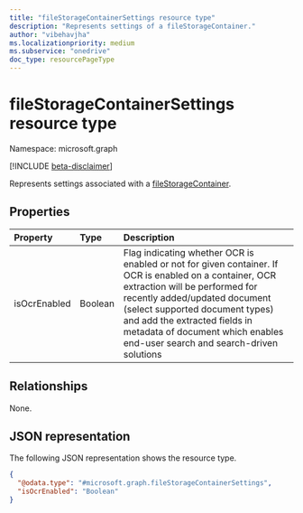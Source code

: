 ```yaml
---
title: "fileStorageContainerSettings resource type"
description: "Represents settings of a fileStorageContainer."
author: "vibehavjha"
ms.localizationpriority: medium
ms.subservice: "onedrive"
doc_type: resourcePageType
---
```


# fileStorageContainerSettings resource type

Namespace: microsoft.graph

[!INCLUDE [beta-disclaimer](../../includes/beta-disclaimer.md)]

Represents settings associated with a [fileStorageContainer](../resources/filestoragecontainer.md). 


## Properties

|Property|Type|Description|
|:---|:---|:---|
|isOcrEnabled|Boolean|Flag indicating whether OCR is enabled or not for given container. If OCR is enabled on a container, OCR extraction will be performed for recently added/updated document (select supported document types) and add the extracted fields in metadata of document which enables end-user search and search-driven solutions|

## Relationships

None.

## JSON representation

The following JSON representation shows the resource type. 


<!-- {
  "blockType": "resource",
  "@odata.type": "microsoft.graph.fileStorageContainerSettings"
}
-->
``` json
{
  "@odata.type": "#microsoft.graph.fileStorageContainerSettings",
  "isOcrEnabled": "Boolean"
}
```

